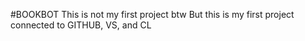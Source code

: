 #BOOKBOT
This is not my first project btw
But this is my first project connected to GITHUB, VS, and CL